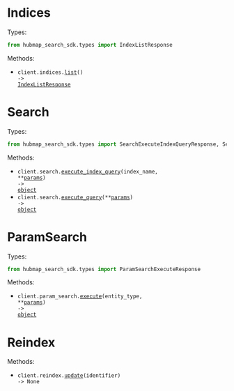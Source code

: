 # Indices

Types:

```python
from hubmap_search_sdk.types import IndexListResponse
```

Methods:

- <code title="get /indices">client.indices.<a href="./src/hubmap_search_sdk/resources/indices.py">list</a>() -> <a href="./src/hubmap_search_sdk/types/index_list_response.py">IndexListResponse</a></code>

# Search

Types:

```python
from hubmap_search_sdk.types import SearchExecuteIndexQueryResponse, SearchExecuteQueryResponse
```

Methods:

- <code title="post /{index_name}/search">client.search.<a href="./src/hubmap_search_sdk/resources/search.py">execute_index_query</a>(index_name, \*\*<a href="src/hubmap_search_sdk/types/search_execute_index_query_params.py">params</a>) -> <a href="./src/hubmap_search_sdk/types/search_execute_index_query_response.py">object</a></code>
- <code title="post /search">client.search.<a href="./src/hubmap_search_sdk/resources/search.py">execute_query</a>(\*\*<a href="src/hubmap_search_sdk/types/search_execute_query_params.py">params</a>) -> <a href="./src/hubmap_search_sdk/types/search_execute_query_response.py">object</a></code>

# ParamSearch

Types:

```python
from hubmap_search_sdk.types import ParamSearchExecuteResponse
```

Methods:

- <code title="get /param-search/{entity_type}">client.param_search.<a href="./src/hubmap_search_sdk/resources/param_search.py">execute</a>(entity_type, \*\*<a href="src/hubmap_search_sdk/types/param_search_execute_params.py">params</a>) -> <a href="./src/hubmap_search_sdk/types/param_search_execute_response.py">object</a></code>

# Reindex

Methods:

- <code title="put /reindex/{identifier}">client.reindex.<a href="./src/hubmap_search_sdk/resources/reindex.py">update</a>(identifier) -> None</code>
